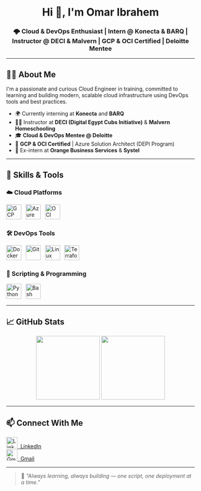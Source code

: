 <h1 align="center">Hi 👋, I'm Omar Ibrahem</h1>
<h3 align="center">🌩️ Cloud & DevOps Enthusiast | Intern @ Konecta & BARQ | Instructor @ DECI & Malvern | GCP & OCI Certified | Deloitte Mentee</h3>

---

## 🧑‍💻 About Me

I'm a passionate and curious Cloud Engineer in training, committed to learning and building modern, scalable cloud infrastructure using DevOps tools and best practices.

- 🌍 Currently interning at **Konecta** and **BARQ**
- 👨‍🏫 Instructor at **DECI (Digital Egypt Cubs Initiative)** & **Malvern Homeschooling**
- 🎓 **Cloud & DevOps Mentee @ Deloitte**
- 🧠 **GCP & OCI Certified** | Azure Solution Architect (DEPI Program)
- 💼 Ex-intern at **Orange Business Services** & **Systel**

---

## 🚀 Skills & Tools

### ☁️ Cloud Platforms
<p align="left">
  <img src="https://cdn.jsdelivr.net/gh/devicons/devicon/icons/googlecloud/googlecloud-original.svg" height="40" alt="GCP" />
  &nbsp;
  <img src="https://cdn.jsdelivr.net/gh/devicons/devicon/icons/azure/azure-original.svg" height="40" alt="Azure" />
  &nbsp;
  <img src="https://cdn.jsdelivr.net/gh/devicons/devicon/icons/oracle/oracle-original.svg" height="40" alt="OCI" />
</p>

### 🛠️ DevOps Tools
<p align="left">
  <img src="https://cdn.jsdelivr.net/gh/devicons/devicon/icons/docker/docker-original.svg" height="40" alt="Docker" />
  &nbsp;
  <img src="https://cdn.jsdelivr.net/gh/devicons/devicon/icons/git/git-original.svg" height="40" alt="Git" />
  &nbsp;
  <img src="https://cdn.jsdelivr.net/gh/devicons/devicon/icons/linux/linux-original.svg" height="40" alt="Linux" />
  &nbsp;
  <img src="https://www.svgrepo.com/show/354431/terraform-icon.svg" height="40" alt="Terraform" />
</p>

### 🐍 Scripting & Programming
<p align="left">
  <img src="https://cdn.jsdelivr.net/gh/devicons/devicon/icons/python/python-original.svg" height="40" alt="Python" />
  &nbsp;
  <img src="https://cdn.jsdelivr.net/gh/devicons/devicon/icons/bash/bash-original.svg" height="40" alt="Bash" />
</p>

---

## 📈 GitHub Stats

<p align="center">
  <img src="https://github-readme-stats.vercel.app/api?username=omaribrahem24&show_icons=true&theme=radical" height="170" />
  <img src="https://github-readme-stats.vercel.app/api/top-langs/?username=omaribrahem24&layout=compact&theme=radical" height="170" />
</p>

---

## 📫 Connect With Me

<p align="left">
  <a href="https://www.linkedin.com/in/omaribrahem24/" target="_blank">
    <img src="https://cdn.jsdelivr.net/gh/devicons/devicon/icons/linkedin/linkedin-original.svg" height="30" alt="LinkedIn" />
    &nbsp;LinkedIn
  </a>
  <br />
  <a href="mailto:omariibrahem24@gmail.com">
    <img src="https://cdn.jsdelivr.net/gh/devicons/devicon/icons/google/google-original.svg" height="30" alt="Gmail" />
    &nbsp;Gmail
  </a>
</p>

---

> 🧠 *"Always learning, always building — one script, one deployment at a time."*

